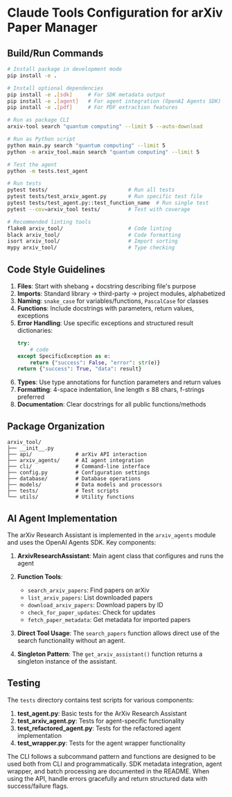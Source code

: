 # Claude Tools Configuration for arXiv Paper Manager

## Build/Run Commands

```bash
# Install package in development mode
pip install -e .

# Install optional dependencies
pip install -e .[sdk]     # For SDK metadata output
pip install -e .[agent]   # For agent integration (OpenAI Agents SDK)
pip install -e .[pdf]     # For PDF extraction features

# Run as package CLI 
arxiv-tool search "quantum computing" --limit 5 --auto-download

# Run as Python script
python main.py search "quantum computing" --limit 5
python -m arxiv_tool.main search "quantum computing" --limit 5

# Test the agent
python -m tests.test_agent

# Run tests
pytest tests/                          # Run all tests
pytest tests/test_arxiv_agent.py       # Run specific test file
pytest tests/test_agent.py::test_function_name  # Run single test
pytest --cov=arxiv_tool tests/         # Test with coverage

# Recommended linting tools
flake8 arxiv_tool/                     # Code linting
black arxiv_tool/                      # Code formatting
isort arxiv_tool/                      # Import sorting
mypy arxiv_tool/                       # Type checking
```

## Code Style Guidelines

1. **Files**: Start with shebang + docstring describing file's purpose
2. **Imports**: Standard library → third-party → project modules, alphabetized
3. **Naming**: `snake_case` for variables/functions, `PascalCase` for classes
4. **Functions**: Include docstrings with parameters, return values, exceptions
5. **Error Handling**: Use specific exceptions and structured result dictionaries:
   ```python
   try:
       # code
   except SpecificException as e:
       return {"success": False, "error": str(e)}
   return {"success": True, "data": result}
   ```
6. **Types**: Use type annotations for function parameters and return values
7. **Formatting**: 4-space indentation, line length ≤ 88 chars, f-strings preferred
8. **Documentation**: Clear docstrings for all public functions/methods

## Package Organization

```
arxiv_tool/
├── __init__.py
├── api/              # arXiv API interaction
├── arxiv_agents/     # AI agent integration
├── cli/              # Command-line interface
├── config.py         # Configuration settings
├── database/         # Database operations
├── models/           # Data models and processors
├── tests/            # Test scripts
└── utils/            # Utility functions
```

## AI Agent Implementation

The arXiv Research Assistant is implemented in the `arxiv_agents` module and uses the OpenAI Agents SDK. Key components:

1. **ArxivResearchAssistant**: Main agent class that configures and runs the agent
2. **Function Tools**:
   - `search_arxiv_papers`: Find papers on arXiv
   - `list_arxiv_papers`: List downloaded papers
   - `download_arxiv_papers`: Download papers by ID
   - `check_for_paper_updates`: Check for updates
   - `fetch_paper_metadata`: Get metadata for imported papers

3. **Direct Tool Usage**: The `search_papers` function allows direct use of the search functionality without an agent.

4. **Singleton Pattern**: The `get_arxiv_assistant()` function returns a singleton instance of the assistant.

## Testing

The `tests` directory contains test scripts for various components:

1. **test_agent.py**: Basic tests for the ArXiv Research Assistant
2. **test_arxiv_agent.py**: Tests for agent-specific functionality
3. **test_refactored_agent.py**: Tests for the refactored agent implementation
4. **test_wrapper.py**: Tests for the agent wrapper functionality

The CLI follows a subcommand pattern and functions are designed to be used both from CLI and programmatically. SDK metadata integration, agent wrapper, and batch processing are documented in the README. When using the API, handle errors gracefully and return structured data with success/failure flags.